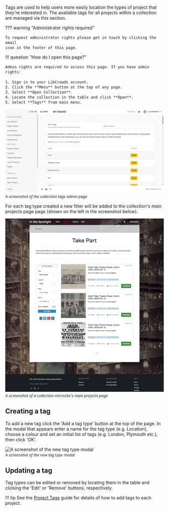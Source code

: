 Tags are used to help users more easily location the types of project that
they're interested in. The available tags for all projects within a collection
are managed via this section.

??? warning "Administrator rights required"

    To request administrator rights please get in touch by clicking the email
    icon in the footer of this page.

!!! question "How do I open this page?"

    Admin rights are required to access this page. If you have admin rights:

    1. Sign in to your LibCrowds account.
    2. Click the **Menu** button at the top of any page.
    3. Select **Open Collection**.
    4. Locate the collection in the table and click **Open**.
    5. Select **Tags** from main menu.

![A screenshot of the collection tags admin page](/assets/img/collection/tags.png?raw=true)
<br><small>*A screenshot of the collection tags admin page*</small>

For each tag type created a new filter will be added to
the collection's main projects page page (shown on the left in the screenshot
below).

![A screenshot of a collection microsite's main projects page](/assets/img/collection-projects.png?raw=true)
<br><small>*A screenshot of a collection microsite's main projects page*</small>

## Creating a tag

To add a new tag click the 'Add a tag type' button at the top of the page. In
the modal that appears enter a name for the tag type (e.g. Location), choose a
colour and set an initial list of tags (e.g. London, Plymouth etc.), then
click 'OK'.

![A screenshot of the new tag type modal](/assets/img/admin-collection-tags-new.png?raw=true)
<br><small>*A screenshot of the new tag type modal*</small>

## Updating a tag

Tag types can be edited or removed by locating them in the table and clicking
the 'Edit' or 'Remove' buttons, respectively.

!!! tip
    See the [Project Tags](/projects/tags.md) guide for details
    of how to add tags to each project.
